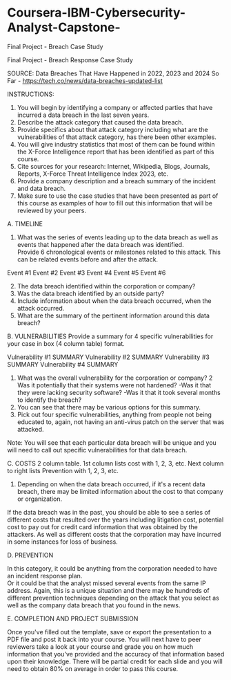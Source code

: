 # Coursera-IBM-Cybersecurity-Analyst-Capstone-
Final Project - Breach Case Study

Final Project - Breach Response Case Study

SOURCE: Data Breaches That Have Happened in 2022, 2023 and 2024 So Far - https://tech.co/news/data-breaches-updated-list

INSTRUCTIONS:
1. You will begin by identifying a company or affected parties that have incurred a data breach in the last seven years. 
2. Describe the attack category that caused the data breach. 
3. Provide specifics about that attack category including what are the vulnerabilities of that attack category, has there been other examples. 
4. You will give industry statistics that most of them can be found within the X-Force Intelligence report that has been identified as part of this course.
5. Cite sources for your research:  Internet, Wikipedia, Blogs, Journals, Reports, X-Force Threat Intelligence Index 2023, etc.
6. Provide a company description and a breach summary of the incident and data breach. 
7. Make sure to use the case studies that have been presented as part of this course as examples of how to fill out this information that will be reviewed by your peers.

A. TIMELINE
1. What was the series of events leading up to the data breach as well as events that happened after the data breach was identified.  
Provide 6 chronological events or milestones related to this attack.  This can be related events before and after the attack.

Event #1
Event #2
Event #3
Event #4
Event #5
Event #6

2. The data breach identified within the corporation or company? 
3. Was the data breach identified by an outside party? 
4. Include information about when the data breach occurred, when the attack occurred. 
5. What are the summary of the pertinent information around this data breach? 

B. VULNERABILITIES
Provide a summary for 4 specific vulnerabilities for your case in box (4 column table) format.

Vulnerability #1 SUMMARY
Vulnerability #2 SUMMARY
Vulnerability #3 SUMMARY
Vulnerability #4 SUMMARY

1. What was the overall vulnerability for the corporation or company? 
2   Was it potentially that their systems were not hardened? 
-Was it that they were lacking security software? 
-Was it that it took several months to identify the breach? 
3.  You can see that there may be various options for this summary. 
4. Pick out four specific vulnerabilities, anything from people not being educated to, again, not having an anti-virus patch on the server that was attacked. 

Note: You will see that each particular data breach will be unique and you will need to call out specific vulnerabilities for that data breach. 

C. COSTS
2 column table.  1st column lists cost with 1, 2, 3, etc.  Next column to right lists Prevention with 1, 2, 3, etc.

1. Depending on when the data breach occurred, if it's a recent data breach, there may be limited information about the cost to that company or organization.

If the data breach was in the past, you should be able to see a series of different costs that resulted over the years including litigation cost, potential cost to pay out for credit card information that was obtained by the attackers. As well as different costs that the corporation may have incurred in some instances for loss of business. 

D. PREVENTION

In this category, it could be anything from the corporation needed to have an incident response plan.  
Or it could be that the analyst missed several events from the same IP address. 
Again, this is a unique situation and there may be hundreds of different prevention techniques depending on the attack that you select as well as the company data breach that you found in the news.

E. COMPLETION AND PROJECT SUBMISSION

Once you've filled out the template, save or export the presentation to a PDF file and post it back into your course. 
You will next have to peer reviewers take a look at your course and grade you on how much information that you've provided and the accuracy of that information based upon their knowledge.
There will be partial credit for each slide and you will need to obtain 80% on average in order to pass this course. 
